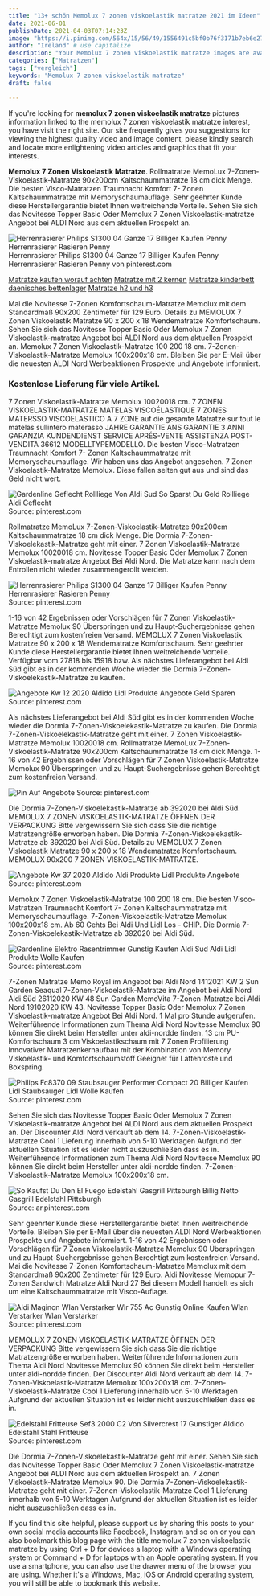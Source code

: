 ```yaml
---
title: "13+ schön Memolux 7 zonen viskoelastik matratze 2021 im Ideen"
date: 2021-06-01
publishDate: 2021-04-03T07:14:23Z
image: "https://i.pinimg.com/564x/15/56/49/1556491c5bf0b76f3171b7eb6e279677.jpg"
author: "Ireland" # use capitalize
description: "Your Memolux 7 zonen viskoelastik matratze images are available in this site. Memolux 7 zonen viskoelastik matratze are a topic that is being searched for and liked by netizens today. You can Download the Memolux 7 zonen viskoelastik matratze files here. Download all royalty-free photos and vectors."
categories: ["Matratzen"]
tags: ["vergleich"]
keywords: "Memolux 7 zonen viskoelastik matratze"
draft: false

---
```


If you're looking for **memolux 7 zonen viskoelastik matratze** pictures information linked to the memolux 7 zonen viskoelastik matratze interest, you have visit the right  site. Our site frequently  gives you  suggestions  for viewing  the highest  quality video and image  content, please kindly search and locate more enlightening video articles and graphics that fit your interests.

**Memolux 7 Zonen Viskoelastik Matratze**. Rollmatratze MemoLux 7-Zonen-Viskoelastik-Matratze 90x200cm Kaltschaummatratze 18 cm dick Menge. Die besten Visco-Matratzen Traumnacht Komfort 7- Zonen Kaltschaummatratze mit Memoryschaumauflage. Sehr geehrter Kunde diese Herstellergarantie bietet Ihnen weitreichende Vorteile. Sehen Sie sich das Novitesse Topper Basic Oder Memolux 7 Zonen Viskoelastik-matratze Angebot bei ALDI Nord aus dem aktuellen Prospekt an.

![Herrenrasierer Philips S1300 04 Ganze 17 Billiger Kaufen Penny Herrenrasierer Rasieren Penny](https://i.pinimg.com/originals/82/98/1a/82981a2eb4c5ff6cf8be34b186177f6d.jpg "Herrenrasierer Philips S1300 04 Ganze 17 Billiger Kaufen Penny Herrenrasierer Rasieren Penny")
Herrenrasierer Philips S1300 04 Ganze 17 Billiger Kaufen Penny Herrenrasierer Rasieren Penny von pinterest.com

[Matratze kaufen worauf achten](/matratze-kaufen-worauf-achten/)
[Matratze mit 2 kernen](/matratze-mit-2-kernen/)
[Matratze kinderbett daenisches bettenlager](/matratze-kinderbett-daenisches-bettenlager/)
[Matratze h2 und h3](/matratze-h2-und-h3/)

Mai die Novitesse 7-Zonen Komfortschaum-Matratze Memolux mit dem Standardmaß 90x200 Zentimeter für 129 Euro. Details zu MEMOLUX 7 Zonen Viskoelastik Matratze 90 x 200 x 18 Wendematratze Komfortschaum. Sehen Sie sich das Novitesse Topper Basic Oder Memolux 7 Zonen Viskoelastik-matratze Angebot bei ALDI Nord aus dem aktuellen Prospekt an. Memolux 7 Zonen Viskoelastik-Matratze 100 200 18 cm. 7-Zonen-Viskoelastik-Matratze Memolux 100x200x18 cm. Bleiben Sie per E-Mail über die neuesten ALDI Nord Werbeaktionen Prospekte und Angebote informiert.

### Kostenlose Lieferung für viele Artikel.

7 Zonen Viskoelastik-Matratze Memolux 10020018 cm. 7 ZONEN VISKOELASTIK-MATRATZE MATELAS VISCOÉLASTIQUE 7 ZONES MATERSSO VISCOELASTICO A 7 ZONE auf die gesamte Matratze sur tout le matelas sullintero materasso JAHRE GARANTIE ANS GARANTIE 3 ANNI GARANZIA KUNDENDIENST SERVICE APRÉS-VENTE ASSISTENZA POST-VENDITA 36612 MODELLTYPEMODELLO. Die besten Visco-Matratzen Traumnacht Komfort 7- Zonen Kaltschaummatratze mit Memoryschaumauflage. Wir haben uns das Angebot angesehen. 7 Zonen Viskoelastik-Matratze Memolux. Diese fallen selten gut aus und sind das Geld nicht wert.


![Gardenline Geflecht Rollliege Von Aldi Sud So Sparst Du Geld Rollliege Aldi Geflecht](https://i.pinimg.com/originals/c6/8a/99/c68a99eaa0c99130dd2b52d8a121c781.jpg "Gardenline Geflecht Rollliege Von Aldi Sud So Sparst Du Geld Rollliege Aldi Geflecht")
Source: pinterest.com

Rollmatratze MemoLux 7-Zonen-Viskoelastik-Matratze 90x200cm Kaltschaummatratze 18 cm dick Menge. Die Dormia 7-Zonen-Viskoelekastik-Matratze geht mit einer. 7 Zonen Viskoelastik-Matratze Memolux 10020018 cm. Novitesse Topper Basic Oder Memolux 7 Zonen Viskoelastik-matratze Angebot Bei Aldi Nord. Die Matratze kann nach dem Entrollen nicht wieder zusammengerollt werden.

![Herrenrasierer Philips S1300 04 Ganze 17 Billiger Kaufen Penny Herrenrasierer Rasieren Penny](https://i.pinimg.com/originals/82/98/1a/82981a2eb4c5ff6cf8be34b186177f6d.jpg "Herrenrasierer Philips S1300 04 Ganze 17 Billiger Kaufen Penny Herrenrasierer Rasieren Penny")
Source: pinterest.com

1-16 von 42 Ergebnissen oder Vorschlägen für 7 Zonen Viskoelastik-Matratze Memolux 90 Überspringen und zu Haupt-Suchergebnisse gehen Berechtigt zum kostenfreien Versand. MEMOLUX 7 Zonen Viskoelastik Matratze 90 x 200 x 18 Wendematratze Komfortschaum. Sehr geehrter Kunde diese Herstellergarantie bietet Ihnen weitreichende Vorteile. Verfügbar vom 27818 bis 15918 bzw. Als nächstes Lieferangebot bei Aldi Süd gibt es in der kommenden Woche wieder die Dormia 7-Zonen-Viskoelekastik-Matratze zu kaufen.

![Angebote Kw 12 2020 Aldido Lidl Produkte Angebote Geld Sparen](https://i.pinimg.com/originals/79/9e/56/799e567842d3b71f48c7e7a5ef3f6f11.jpg "Angebote Kw 12 2020 Aldido Lidl Produkte Angebote Geld Sparen")
Source: pinterest.com

Als nächstes Lieferangebot bei Aldi Süd gibt es in der kommenden Woche wieder die Dormia 7-Zonen-Viskoelekastik-Matratze zu kaufen. Die Dormia 7-Zonen-Viskoelekastik-Matratze geht mit einer. 7 Zonen Viskoelastik-Matratze Memolux 10020018 cm. Rollmatratze MemoLux 7-Zonen-Viskoelastik-Matratze 90x200cm Kaltschaummatratze 18 cm dick Menge. 1-16 von 42 Ergebnissen oder Vorschlägen für 7 Zonen Viskoelastik-Matratze Memolux 90 Überspringen und zu Haupt-Suchergebnisse gehen Berechtigt zum kostenfreien Versand.

![Pin Auf Angebote](https://i.pinimg.com/originals/9c/49/a8/9c49a850d0dad9581bf63fc44995b2fb.jpg "Pin Auf Angebote")
Source: pinterest.com

Die Dormia 7-Zonen-Viskoelekastik-Matratze ab 392020 bei Aldi Süd. MEMOLUX 7 ZONEN VISKOELASTIK-MATRATZE ÖFFNEN DER VERPACKUNG Bitte vergewissern Sie sich dass Sie die richtige Matratzengröße erworben haben. Die Dormia 7-Zonen-Viskoelekastik-Matratze ab 392020 bei Aldi Süd. Details zu MEMOLUX 7 Zonen Viskoelastik Matratze 90 x 200 x 18 Wendematratze Komfortschaum. MEMOLUX 90x200 7 ZONEN VISKOELASTIK-MATRATZE.

![Angebote Kw 37 2020 Aldido Aldi Produkte Lidl Produkte Angebote](https://i.pinimg.com/originals/8a/59/af/8a59af08b58218a5291372e1164482f2.jpg "Angebote Kw 37 2020 Aldido Aldi Produkte Lidl Produkte Angebote")
Source: pinterest.com

Memolux 7 Zonen Viskoelastik-Matratze 100 200 18 cm. Die besten Visco-Matratzen Traumnacht Komfort 7- Zonen Kaltschaummatratze mit Memoryschaumauflage. 7-Zonen-Viskoelastik-Matratze Memolux 100x200x18 cm. Ab 60 Gehts Bei Aldi Und Lidl Los - CHIP. Die Dormia 7-Zonen-Viskoelekastik-Matratze ab 392020 bei Aldi Süd.

![Gardenline Elektro Rasentrimmer Gunstig Kaufen Aldi Sud Aldi Lidl Produkte Wolle Kaufen](https://i.pinimg.com/originals/b1/46/0a/b1460aa0dbcdbf3de5f56357e589d3a3.jpg "Gardenline Elektro Rasentrimmer Gunstig Kaufen Aldi Sud Aldi Lidl Produkte Wolle Kaufen")
Source: pinterest.com

7-Zonen Matratze Memo Royal im Angebot bei Aldi Nord 1412021 KW 2 Sun Garden Seaqual 7-Zonen-Viskoelastik-Matratze im Angebot bei Aldi Nord Aldi Süd 26112020 KW 48 Sun Garden MemoVita 7-Zonen-Matratze bei Aldi Nord 19102020 KW 43. Novitesse Topper Basic Oder Memolux 7 Zonen Viskoelastik-matratze Angebot Bei Aldi Nord. 1 Mal pro Stunde aufgerufen. Weiterführende Informationen zum Thema Aldi Nord Novitesse Memolux 90 können Sie direkt beim Hersteller unter aldi-nordde finden. 13 cm PU-Komfortschaum 3 cm Viskoelastikschaum mit 7 Zonen Profilierung Innovativer Matratzenkernaufbau mit der Kombination von Memory Viskoelastik- und Komfortschaumstoff Geeignet für Lattenroste und Boxspring.

![Philips Fc8370 09 Staubsauger Performer Compact 20 Billiger Kaufen Lidl Staubsauger Lidl Wolle Kaufen](https://i.pinimg.com/originals/61/46/eb/6146eb66612243f72cfc7d2994225259.jpg "Philips Fc8370 09 Staubsauger Performer Compact 20 Billiger Kaufen Lidl Staubsauger Lidl Wolle Kaufen")
Source: pinterest.com

Sehen Sie sich das Novitesse Topper Basic Oder Memolux 7 Zonen Viskoelastik-matratze Angebot bei ALDI Nord aus dem aktuellen Prospekt an. Der Discounter Aldi Nord verkauft ab dem 14. 7-Zonen-Viskoelastik-Matratze Cool 1 Lieferung innerhalb von 5-10 Werktagen Aufgrund der aktuellen Situation ist es leider nicht auszuschließen dass es in. Weiterführende Informationen zum Thema Aldi Nord Novitesse Memolux 90 können Sie direkt beim Hersteller unter aldi-nordde finden. 7-Zonen-Viskoelastik-Matratze Memolux 100x200x18 cm.

![So Kaufst Du Den El Fuego Edelstahl Gasgrill Pittsburgh Billig Netto Gasgrill Edelstahl Pittsburgh](https://i.pinimg.com/564x/5d/c5/3b/5dc53b03d7cd8dfd40b2270c7bd64e9b.jpg "So Kaufst Du Den El Fuego Edelstahl Gasgrill Pittsburgh Billig Netto Gasgrill Edelstahl Pittsburgh")
Source: ar.pinterest.com

Sehr geehrter Kunde diese Herstellergarantie bietet Ihnen weitreichende Vorteile. Bleiben Sie per E-Mail über die neuesten ALDI Nord Werbeaktionen Prospekte und Angebote informiert. 1-16 von 42 Ergebnissen oder Vorschlägen für 7 Zonen Viskoelastik-Matratze Memolux 90 Überspringen und zu Haupt-Suchergebnisse gehen Berechtigt zum kostenfreien Versand. Mai die Novitesse 7-Zonen Komfortschaum-Matratze Memolux mit dem Standardmaß 90x200 Zentimeter für 129 Euro. Aldi Novitesse Memopur 7-Zonen Sandwich Matratze Aldi Nord 27 Bei diesem Modell handelt es sich um eine Kaltschaummatratze mit Visco-Auflage.

![Aldi Maginon Wlan Verstarker Wlr 755 Ac Gunstig Online Kaufen Wlan Verstarker Wlan Verstarker](https://i.pinimg.com/originals/88/96/cf/8896cfa8b8b1bac5a8d783507cab57fe.jpg "Aldi Maginon Wlan Verstarker Wlr 755 Ac Gunstig Online Kaufen Wlan Verstarker Wlan Verstarker")
Source: pinterest.com

MEMOLUX 7 ZONEN VISKOELASTIK-MATRATZE ÖFFNEN DER VERPACKUNG Bitte vergewissern Sie sich dass Sie die richtige Matratzengröße erworben haben. Weiterführende Informationen zum Thema Aldi Nord Novitesse Memolux 90 können Sie direkt beim Hersteller unter aldi-nordde finden. Der Discounter Aldi Nord verkauft ab dem 14. 7-Zonen-Viskoelastik-Matratze Memolux 100x200x18 cm. 7-Zonen-Viskoelastik-Matratze Cool 1 Lieferung innerhalb von 5-10 Werktagen Aufgrund der aktuellen Situation ist es leider nicht auszuschließen dass es in.

![Edelstahl Fritteuse Sef3 2000 C2 Von Silvercrest 17 Gunstiger Aldido Edelstahl Stahl Fritteuse](https://i.pinimg.com/564x/15/56/49/1556491c5bf0b76f3171b7eb6e279677.jpg "Edelstahl Fritteuse Sef3 2000 C2 Von Silvercrest 17 Gunstiger Aldido Edelstahl Stahl Fritteuse")
Source: pinterest.com

Die Dormia 7-Zonen-Viskoelekastik-Matratze geht mit einer. Sehen Sie sich das Novitesse Topper Basic Oder Memolux 7 Zonen Viskoelastik-matratze Angebot bei ALDI Nord aus dem aktuellen Prospekt an. 7 Zonen Viskoelastik-Matratze Memolux 90. Die Dormia 7-Zonen-Viskoelekastik-Matratze geht mit einer. 7-Zonen-Viskoelastik-Matratze Cool 1 Lieferung innerhalb von 5-10 Werktagen Aufgrund der aktuellen Situation ist es leider nicht auszuschließen dass es in.

If you find this site helpful, please support us by sharing this posts to your own social media accounts like Facebook, Instagram and so on or you can also bookmark this blog page with the title memolux 7 zonen viskoelastik matratze by using Ctrl + D for devices a laptop with a Windows operating system or Command + D for laptops with an Apple operating system. If you use a smartphone, you can also use the drawer menu of the browser you are using. Whether it's a Windows, Mac, iOS or Android operating system, you will still be able to bookmark this website.
